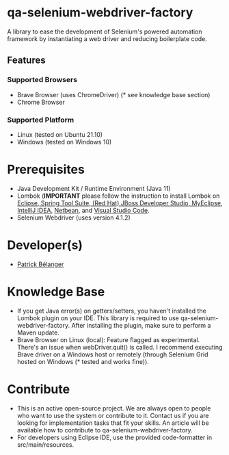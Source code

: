 # qa-selenium-webdriver-factory
A library to ease the development of Selenium's powered automation framework by instantiating a web driver and reducing boilerplate code.

## Features
### Supported Browsers
* Brave Browser (uses ChromeDriver) (* see knowledge base section)
* Chrome Browser

### Supported Platform
* Linux (tested on Ubuntu 21.10)
* Windows (tested on Windows 10)

# Prerequisites

* Java Development Kit / Runtime Environment (Java 11)
* Lombok (**IMPORTANT** please follow the instruction to install Lombok on [Eclipse, Spring Tool Suite, (Red Hat) JBoss Developer Studio, MyEclipse](https://projectlombok.org/setup/eclipse), [IntelliJ IDEA](https://projectlombok.org/setup/intellij), [Netbean](https://projectlombok.org/setup/netbeans), 
and [Visual Studio Code](https://projectlombok.org/setup/vscode).
* Selenium Webdriver (uses version 4.1.2)

# Developer(s)

* [Patrick Bélanger](https://github.com/patrickbelanger)

# Knowledge Base

* If you get Java error(s) on getters/setters, you haven't installed the Lombok plugin on your IDE. This library is required to use qa-selenium-webdriver-factory. After installing the plugin, make sure to perform a Maven update.
* Brave Browser on Linux (local): Feature flagged as experimental. There's an issue when webDriver.quit() is called. I recommend executing Brave driver on a Windows host or remotely (through Selenium Grid hosted on Windows 
(* tested and works fine)).

# Contribute

* This is an active open-source project. We are always open to people who want to use the system or contribute to it. 
Contact us if you are looking for implementation tasks that fit your skills. An article will be available how to 
contribute to qa-selenium-webdriver-factory.
* For developers using Eclipse IDE, use the provided code-formatter in src/main/resources.
